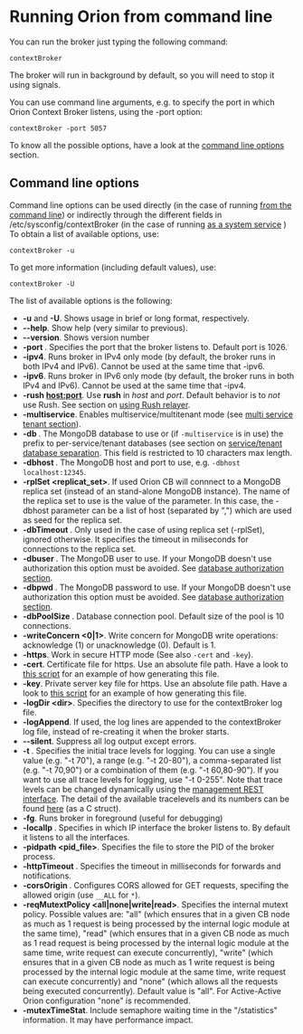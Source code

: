 # Running Orion from command line

You can run the broker just typing the following command:

    contextBroker

The broker will run in background by default, so you will need to stop
it using signals.

You can use command line arguments, e.g. to specify the port in which
Orion Context Broker listens, using the -port option:

    contextBroker -port 5057

To know all the possible options, have a look at the [command line
options](#Command_line_options "wikilink") section.

## Command line options

Command line options can be used directly (in the case of running [from
the command line](#From_the_command_line "wikilink")) or indirectly
through the different fields in /etc/sysconfig/contextBroker (in the
case of running [as a system service](../../../README.md#as-system-service) )
To obtain a list of available options, use:

    contextBroker -u

To get more information (including default values), use:

    contextBroker -U

The list of available options is the following:

-   **-u** and **-U**. Shows usage in brief or long
    format, respectively.
-   **--help**. Show help (very similar to previous).
-   **--version**. Shows version number
-   **-port <port>**. Specifies the port that the broker listens to.
    Default port is 1026.
-   **-ipv4**. Runs broker in IPv4 only mode (by default, the broker
    runs in both IPv4 and IPv6). Cannot be used at the same time
    that -ipv6.
-   **-ipv6**. Runs broker in IPv6 only mode (by default, the broker
    runs in both IPv4 and IPv6). Cannot be used at the same time
    that -ipv4.
-   **-rush <host:port>**. Use <b>rush</b> in <i>host</i> and
    <i>port</i>. Default behavior is to <i>not</i> use Rush. See section
    on [using Rush relayer](rush.md).
-   **-multiservice**. Enables multiservice/multitenant mode (see [multi
    service tenant section](../user/multitenancy.md)).
-   **-db <db>**. The MongoDB database to use or
    (if `-multiservice` is
    in use) the prefix to per-service/tenant databases (see section on
    [service/tenant database
    separation](../user/multitenancy.md). This field is restricted to 10 characters
    max length.
-   **-dbhost <host>**. The MongoDB host and port to use, e.g. `-dbhost
    localhost:12345`.
-   **-rplSet <replicat_set>**. If used Orion CB will connnect to a
    MongoDB replica set (instead of an stand-alone MongoDB instance).
    The name of the replica set to use is the value of the parameter. In
    this case, the -dbhost parameter can be a list of host (separated
    by ",") which are used as seed for the replica set.
-   **-dbTimeout <interval>**. Only used in the case of using replica
    set (-rplSet), ignored otherwise. It specifies the timeout in
    miliseconds for connections to the replica set.
-   **-dbuser <user>**. The MongoDB user to use. If your MongoDB doesn't
    use authorization this option must be avoided. See [database
    authorization section](database_admin.md#database-authorization).
-   **-dbpwd <pass>**. The MongoDB password to use. If your MongoDB
    doesn't use authorization this option must be avoided. See [database
    authorization section]( database_admin.md#database-authorization).
-   **-dbPoolSize <size>**. Database connection pool. Default size of
    the pool is 10 connections.
-   **-writeConcern <0|1>**. Write concern for MongoDB write operations:
    acknowledge (1) or unacknowledge (0). Default is 1.
-   **-https**. Work in secure HTTP mode (See also `-cert` and `-key`).
-   **-cert**. Certificate file for https. Use an absolute
    file path. Have a look to [this
    script](https://github.com/telefonicaid/fiware-orion/blob/master/scripts/httpsPrepare.sh)
    for an example of how generating this file.
-   **-key**. Private server key file for https. Use an absolute
    file path. Have a look to [this
    script](https://github.com/telefonicaid/fiware-orion/blob/master/scripts/httpsPrepare.sh)
    for an example of how generating this file.
-   **-logDir <dir\>**. Specifies the directory to use for the contextBroker log file.
-   **-logAppend**. If used, the log lines are appended to the
    contextBroker log file, instead of re-creating it when the
    broker starts.
-   **--silent**. Suppress all log output except errors.
-   **-t <trace level>**. Specifies the initial trace levels
    for logging. You can use a single value (e.g. "-t 70"), a
    range (e.g. "-t 20-80"), a comma-separated list (e.g. "-t 70,90") or
    a combination of them (e.g. "-t 60,80-90"). If you want to use all
    trace levels for logging, use "-t 0-255". Note that trace levels can
    be changed dynamically using the [management REST
    interface](management_api.md). The detail of the
    available tracelevels and its numbers can be found
    [here](https://github.com/telefonicaid/fiware-orion/blob/develop/src/lib/logMsg/traceLevels.h)
    (as a C struct).
-   **-fg**. Runs broker in foreground (useful for debugging)
-   **-localIp <ip>**. Specifies in which IP interface the broker
    listens to. By default it listens to all the interfaces.
-   **-pidpath <pid_file>**. Specifies the file to store the PID of the
    broker process.
-   **-httpTimeout <interval>**. Specifies the timeout in milliseconds
    for forwards and notifications.
-   **-corsOrigin <domain>**. Configures CORS allowed for GET requests,
    specifing the allowed origin (use `__ALL` for `*`).
-   **-reqMutextPolicy <all|none|write|read>**. Specifies the internal
    mutext policy. Possible values are: "all" (which ensures that in a
    given CB node as much as 1 request is being processed by the
    internal logic module at the same time), "read" (which ensures that
    in a given CB node as much as 1 read request is being processed by
    the internal logic module at the same time, write request can
    execute concurrently), "write" (which ensures that in a given CB
    node as much as 1 write request is being processed by the internal
    logic module at the same time, write request can
    execute concurrently) and "none" (which allows all the requests
    being executed concurrently). Default value is "all". For
    Active-Active Orion configuration "none" is recommended.
-   **-mutexTimeStat**. Include semaphore waiting time in the
    "/statistics" information. It may have performance impact.
